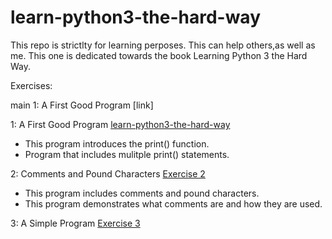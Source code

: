 # learn-python3-the-hard-way

This repo is strictlty for learning perposes. This can help others,as well as me. This one is dedicated towards the book Learning Python 3 the Hard Way.


Exercises:

 main
1: A First Good Program [link] 

[link-id]: ./ex-1.py
1: A First Good Program  [learn-python3-the-hard-way](ex-1.py)
- This program introduces the print() function.
- Program that includes mulitple print() statements.

2: Comments and Pound Characters [Exercise 2](ex-2.py)
- This program includes comments and pound characters.
- This program demonstrates what comments are and how they are used.

3: A Simple Program [Exercise 3](ex-3.py)
